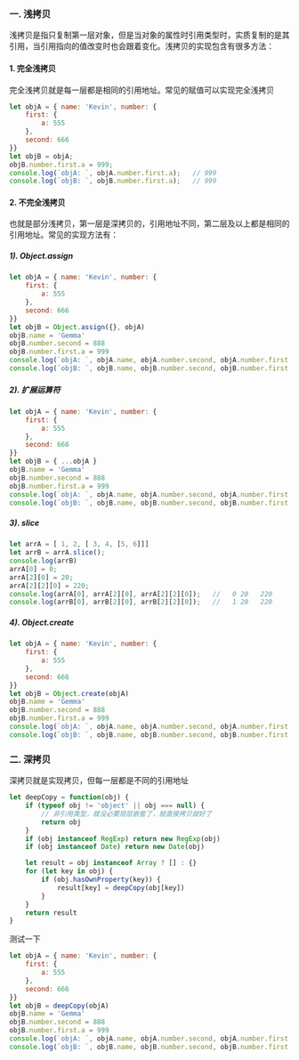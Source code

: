 <!-- ---
title: JS深入系列之浅拷贝与深拷贝
date: 2022-10-21
tags: JS深入系列
set: DeepJS
--- -->

### 一. 浅拷贝

浅拷贝是指只复制第一层对象，但是当对象的属性时引用类型时，实质复制的是其引用，当引用指向的值改变时也会跟着变化。浅拷贝的实现包含有很多方法：

#### 1. 完全浅拷贝

完全浅拷贝就是每一层都是相同的引用地址。常见的赋值可以实现完全浅拷贝

```javascript
let objA = { name: 'Kevin', number: {
    first: {
        a: 555
    },
    second: 666
}}
let objB = objA;
objB.number.first.a = 999;
console.log(`objA: `, objA.number.first.a);   // 999
console.log(`objB: `, objB.number.first.a);   // 999
```

#### 2. 不完全浅拷贝

也就是部分浅拷贝，第一层是深拷贝的，引用地址不同，第二层及以上都是相同的引用地址。常见的实现方法有：

##### 1). Object.assign

```javascript
let objA = { name: 'Kevin', number: {
    first: {
        a: 555
    },
    second: 666
}}
let objB = Object.assign({}, objA)
objB.name = 'Gemma'
objB.number.second = 888
objB.number.first.a = 999
console.log(`objA: `, objA.name, objA.number.second, objA.number.first.a);   // objA: Kevin 888 999
console.log(`objB: `, objB.name, objB.number.second, objB.number.first.a);  // objB: Gemma 888 999
```

##### 2). 扩展运算符

```javascript
let objA = { name: 'Kevin', number: {
    first: {
        a: 555
    },
    second: 666
}}
let objB = { ...objA }
objB.name = 'Gemma'
objB.number.second = 888
objB.number.first.a = 999
console.log(`objA: `, objA.name, objA.number.second, objA.number.first.a);   // objA: Kevin 888 999
console.log(`objB: `, objB.name, objB.number.second, objB.number.first.a);  // objB: Gemma 888 999
```

##### 3). slice

```javascript
let arrA = [ 1, 2, [ 3, 4, [5, 6]]]
let arrB = arrA.slice();
console.log(arrB)
arrA[0] = 0;
arrA[2][0] = 20;
arrA[2][2][0] = 220;
console.log(arrA[0], arrA[2][0], arrA[2][2][0]);   //   0 20   220
console.log(arrB[0], arrB[2][0], arrB[2][2][0]);   //   1 20   220
```

##### 4). Object.create

```javascript
let objA = { name: 'Kevin', number: {
    first: {
        a: 555
    },
    second: 666
}}
let objB = Object.create(objA)
objB.name = 'Gemma'
objB.number.second = 888
objB.number.first.a = 999
console.log(`objA: `, objA.name, objA.number.second, objA.number.first.a);   // objA: Kevin 888 999
console.log(`objB: `, objB.name, objB.number.second, objB.number.first.a);  // objB: Gemma 888 999
```

### 二. 深拷贝

深拷贝就是实现拷贝，但每一层都是不同的引用地址

```javascript
let deepCopy = function(obj) {
    if (typeof obj != 'object' || obj === null) {
        // 非引用类型，就没必要层层嵌套了，就直接拷贝就好了
        return obj 
    }
    if (obj instanceof RegExp) return new RegExp(obj)
    if (obj instanceof Date) return new Date(obj)

    let result = obj instanceof Array ? [] : {}
    for (let key in obj) {
        if (obj.hasOwnProperty(key)) {
            result[key] = deepCopy(obj[key])
        }
    }
    return result
}
```

测试一下

```javascript
let objA = { name: 'Kevin', number: {
    first: {
        a: 555
    },
    second: 666
}}
let objB = deepCopy(objA)
objB.name = 'Gemma'
objB.number.second = 888
objB.number.first.a = 999
console.log(`objA: `, objA.name, objA.number.second, objA.number.first.a);   // objA: Kevin 555 666
console.log(`objB: `, objB.name, objB.number.second, objB.number.first.a);   // objB: Gemma 888 999
```